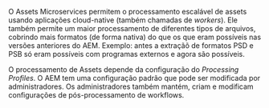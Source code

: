 O Assets Microservices permitem o processamento escalável de assets usando aplicações cloud-native (também chamadas de *workers*).
Ele também permite um maior processamento de diferentes tipos de arquivos, cobrindo mais formatos (de forma nativa) do que os que eram possíveis nas versões anteriores do AEM. Exemplo: antes a extraçãõ de formatos PSD e PSB só eram possíveis com programas externos e agora são possíveis.

O processamento de Assets depende da configuração do *Processing Profiles*. O AEM tem uma configuração padrão que pode ser modificada por administradores. Os administradores também mantém, criam e modificam configurações de pós-processamento de workflows.